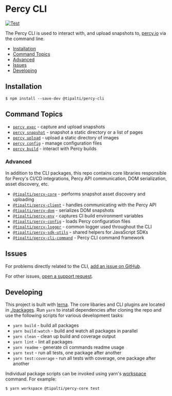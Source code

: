 # Percy CLI

[![Test](https://github.com/tipalti/percy-cli/workflows/Test/badge.svg)](https://github.com/tipalti/percy-cli/actions)

The Percy CLI is used to interact with, and upload snapshots to, [percy.io](https://percy.io) via
the command line.

- [Installation](#installation)
- [Command Topics](#command-topics)
- [Advanced](#advanced)
- [Issues](#issues)
- [Developing](#developing)

## Installation

```sh-session
$ npm install --save-dev @tipalti/percy-cli
```

## Command Topics

- [`percy exec`](./packages/cli-exec#readme) - capture and upload snapshots
- [`percy snapshot`](./packages/cli-snapshot#readme) - snapshot a static directory or a list of pages
- [`percy upload`](./packages/cli-upload#readme) - upload a static directory of images
- [`percy config`](./packages/cli-config#readme) - manage configuration files
- [`percy build`](./packages/cli-build#readme) - interact with Percy builds

### Advanced

In addition to the CLI packages, this repo contains core libraries responsible for Percy's CI/CD
integrations, Percy API communication, DOM serialization, asset discovery, etc.

- [`@tipalti/percy-core`](./packages/core#readme) - performs snapshot asset discovery and uploading
- [`@tipalti/percy-client`](./packages/client#readme) - handles communicating with the Percy API
- [`@tipalti/percy-dom`](./packages/dom#readme) - serializes DOM snapshots
- [`@tipalti/percy-env`](./packages/env#readme) - captures CI build environment variables
- [`@tipalti/percy-config`](./packages/config#readme) - loads Percy configuration files
- [`@tipalti/percy-logger`](./packages/logger#readme) - common logger used throughout the CLI
- [`@tipalti/percy-sdk-utils`](./packages/sdk-utils#readme) - shared helpers for JavaScript SDKs
- [`@tipalti/percy-cli-command`](./packages/cli-command#readme) - Percy CLI command framework

## Issues

For problems directly related to the CLI, [add an issue on
GitHub](https://github.com/tipalti/percy-cli/issues/new).

For other issues, [open a support
request](https://www.browserstack.com/contact?ref=percy#technical-support).

## Developing

This project is built with [lerna](https://lerna.js.org/). The core libaries and CLI plugins are
located in [./packages](./packages). Run `yarn` to install dependencies after cloning the repo and
use the following scripts for various development tasks:

- `yarn build` - build all packages
- `yarn build:watch` - build and watch all packages in parallel
- `yarn clean` - clean up build and coverage output
- `yarn lint` - lint all packages
- `yarn readme` - generate cli commands readme usage
- `yarn test` - run all tests, one package after another
- `yarn test:coverage` - run all tests with coverage, one package after another

Individual package scripts can be invoked using yarn's
[workspace](https://classic.yarnpkg.com/en/docs/cli/workspace/) command. For example:

```sh-session
$ yarn workspace @tipalti/percy-core test
```
